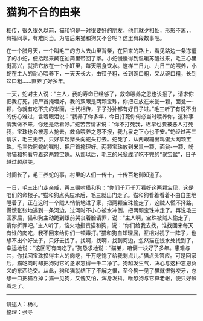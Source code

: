 # 猫狗不合的由来

相传，很久很久以前，猫和狗是一对很要好的朋友，他们就夕相处，形影不离，，有福同享，有难同当。为啥后来猫和狗又不合呢？这里有段故事哩。

在一个腊月天，一个叫毛三的穷人去山里背柴，在回来的路上，看见路边一条冻僵了的小蛇，便拾起来藏在袖简里带回了家。小蛇慢慢得到温暖苏醒过来，毛三心里挺高兴，就把它放在一个小缸里，每天喂食饮水。这样三日九、九日三的喂养，小蛇在主人的耐心喂养下，一天天长大，由筷子粗，长到碗口粗，又从碗口粗，长到盆口粗......直养了好多年。

一天，蛇对主人说：“主人，我的寿命已经够了，救命喂养之恩也该报了，请求你把我打死，把尸首掩埋好，我的双眼是两颗宝珠，你把它放在米瓮一颗，面瓮一-颗，你就有吃不完的米面，世代相传，子子孙孙都有好日子过。”毛三听了有说不出的伤心难过，含着眼泪说：“我养了你多年，今日打死你何必当时喂养你，这种事情我做不来，你还是活着好。”蛇苦苦请求说：“你不打死我，迟早也要被恶人打死我，宝珠也会被恶人抢去，救命喂养之恩不报，我九泉之下心也不安。”蛇经过再三请求，毛三无奈，只好拿起斧头向蛇头打去。蛇死了，从两眼蹦出鸡蛋大网颗宝珠。毛三依照蛇的嘱咐，把尸首掩理好。两颗宝珠放到米鼠一颗，面瓮-一颗，吩咐猫和狗看守着这两颗宝珠。从那以后，毛三的米瓮成了吃不完的“聚宝盆”，日子越过越甜美。

时间长了，毛三养蛇的事，村里的人们一传十，十传百地御知道了。

一日，毛三出门走亲威，再三嘱咐猎和狗：“你们千万千万看好这两颗宝现，这是咱们的命根子。”猫和狗点头应承后，毛三就出门走了。猫和狗看着看着不由自主地睡着了，正在这时一个贼人悄悄地进了家，把两颗宝珠偷走了，这贼人慌不择路，慌慌张张地逃到一条河边，过河时不小心被水冲倒，把两颗宝珠冲走了。再说毛三回家后，猫和狗主动跪到跟前哭丧着脸请罪，说：“主人啊，宝珠被贼人偷走了，请你折罪吧。”主人听了，恼火地指责猫和狗，说：“你们给我去找，谁找回来每天有谁的肉吃，我不回来给你们一顿毒打。”猫和狗自知理屈，互相对视了一阵子，也想不出个好法子，只好去找了。找啊，找啊，找到河边，忽然猫在浅水处找到了，幸运地说：“这回可有肉吃了。”狗恳求地说：“猫弟，咱俩一块好了多年。患难与共，你找回宝珠换得主人的肉吃，千万吃饱了给我剩点儿。”猫点头答应。可是回家后，猫吃肉时却把狗对它的恳求忘得一千二净了。狗越发生气，决心与这种忘恩负义的东西绝交。从此，狗和猫就结下了不解之恨，至今狗一见了猫就恨得咬牙，总想一口把猫吞掉；猫一见狗，又愧又怕，浑身发抖，唯恐狗与它算老帐，便只好躲着走了。

---

讲述人：杨礼  
整理：张寻